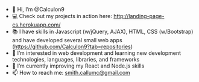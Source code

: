 - 👋 Hi, I’m @Calculon9
- 💻 Check out my projects in action here: http://landing-page-cs.herokuapp.com/
- 📚 I have skills in Javascript (w/jQuery, AJAX), HTML, CSS (w/Bootstrap) and have developed several small web apps (https://github.com/Calculon9?tab=repositories)
- 👀 I’m interested in web development and learning new development technologies, languages, libraries, and frameworks
- 🌱 I’m currently improving my React and Node.js skills
- 📫 How to reach me: smith.callumc@gmail.com
